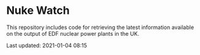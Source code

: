 # Nuke Watch

This repository includes code for retrieving the latest information available on the output of EDF nuclear power plants in the UK.

Last updated: 2021-01-04 08:15
